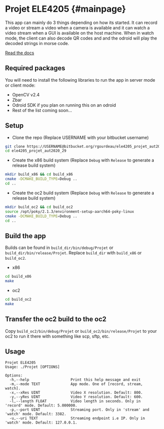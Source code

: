 # Projet ELE4205 {#mainpage}

This app can mainly do 3 things depending on how its started. It can record a video or stream a video when a camera is available and it can watch a video stream when a GUI is available on the host machine. When in watch mode, the client can also decode QR codes and and the odroid will play the decoded strings in morse code.

[Read the docs](https://ele4205-projet-aut2020-29.netlify.app)

## Required packages

You will need to install the following libraries to run the app in server mode or client mode:

- OpenCV v2.4
- Zbar
- Odroid SDK if you plan on running this on an odroid
- Rest of the list coming soon...

## Setup
- Clone the repo (Replace USERNAME with your bitbucket username)
```sh
git clone https://USERNAME@bitbucket.org/rgourdeau/ele4205_projet_aut2020_29.git
cd ele4205_projet_aut2020_29
```
- Create the x86 build system (Replace `Debug` with `Release` to generate a release build system)
```sh
mkdir build_x86 && cd build_x86
cmake -DCMAKE_BUILD_TYPE=Debug ..
cd ..
```
- Create the oc2 build system (Replace `Debug` with `Release` to generate a release build system)
```sh
mkdir build_oc2 && cd build_oc2
source /opt/poky/2.1.3/environment-setup-aarch64-poky-linux 
cmake -DCMAKE_BUILD_TYPE=Debug ..
cd ..
```

## Build the app
Builds can be found in `build_dir/bin/debug/Projet` or `build_dir/bin/release/Projet`. Replace `build_dir` with `build_x86` or `build_oc2`.

- x86
```sh
cd build_x86
make
```

- oc2
```sh
cd build_oc2
make
```

## Transfer the oc2 build to the oc2
Copy `build_oc2/bin/debug/Projet` or `build_oc2/bin/release/Projet` to your oc2 to run it there with something like scp, sftp, etc.

## Usage

```
Projet ELE4205
Usage: ./Projet [OPTIONS]

Options:
  -h,--help                   Print this help message and exit
  -m,--mode TEXT              App mode. One of [record, stream, watch].
  -x,--xRes UINT              Video X resolution. Default: 800.
  -y,--yRes UINT              Video Y resolution. Default: 600.
  -l,--length FLOAT           Video length in seconds. Only in 'record' mode. Default: 5.000000.
  -p,--port UINT              Streaming port. Only in 'stream' and 'watch' mode. Default: 3382.
  -u,--uri TEXT               Streaming endpoint i.e IP. Only in 'watch' mode. Default: 127.0.0.1.
```
